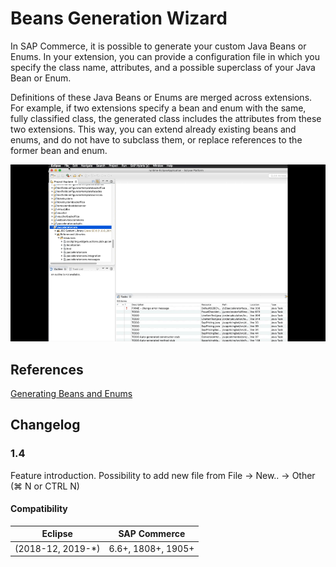 # Beans Generation Wizard

In SAP Commerce, it is possible to generate your custom Java Beans or Enums. In your extension, you can provide a configuration file in which you specify the class name, attributes, and a possible superclass of your Java Bean or Enum.

Definitions of these Java Beans or Enums are merged across extensions. For example, if two extensions specify a bean and enum with the same, fully classified class, the generated class includes the attributes from these two extensions. This way, you can extend already existing beans and enums, and do not have to subclass them, or replace references to the former bean and enum.

![Bean Generation Wizard](Beans-Generation.gif)


## References

[Generating Beans and Enums](https://help.sap.com/viewer/d0224eca81e249cb821f2cdf45a82ace/1905/en-US/8bc53579866910149472ccbef0222ec5.html)


## Changelog

### 1.4

Feature introduction. Possibility to add new file from File -> New.. -> Other (&#8984; N or <kdb>CTRL</kbd> N)

#### Compatibility

| Eclipse | SAP Commerce |
| ------- | ------------ |
| (2018-12, 2019-*) | 6.6+, 1808+, 1905+ |